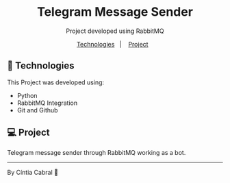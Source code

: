    <h1 align="center"> Telegram Message Sender </h1>

<p align="center">
Project developed using RabbitMQ <br/>
</p>

<p align="center">
  <a href="#-tecnologias">Technologies</a>&nbsp;&nbsp;&nbsp;|&nbsp;&nbsp;&nbsp;
  <a href="#-projeto">Project</a>&nbsp;&nbsp;&nbsp;


<br>


## 🚀 Technologies

This Project was developed using:

- Python
- RabbitMQ Integration
- Git and Github

## 💻 Project

Telegram message sender through RabbitMQ working as a bot.

---

By Cíntia Cabral 👋

